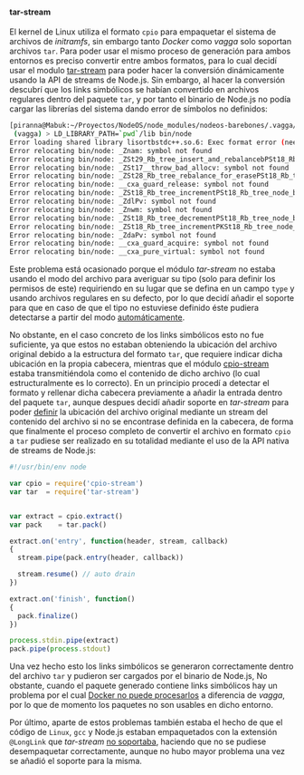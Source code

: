 #### tar-stream

El kernel de Linux utiliza el formato `cpio` para empaquetar el sistema de
archivos de *initramfs*, sin embargo tanto *Docker* como *vagga* solo soportan
archivos `tar`. Para poder usar el mismo proceso de generación para ambos
entornos es preciso convertir entre ambos formatos, para lo cual decidí usar el
modulo [tar-stream](https://github.com/mafintosh/tar-stream) para poder hacer la
conversión dinámicamente usando la API de streams de Node.js. Sin embargo, al
hacer la conversión descubrí que los links simbólicos se habían convertido en
archivos regulares dentro del paquete `tar`, y por tanto el binario de Node.js
no podía cargar las librerías del sistema dando error de símbolos no definidos:

```bash
[piranna@Mabuk:~/Proyectos/NodeOS/node_modules/nodeos-barebones/.vagga/barebones]
 (vagga) > LD_LIBRARY_PATH=`pwd`/lib bin/node
Error loading shared library lisortbstdc++.so.6: Exec format error (needed by bin/node)
Error relocating bin/node: _Znam: symbol not found
Error relocating bin/node: _ZSt29_Rb_tree_insert_and_rebalancebPSt18_Rb_tree_node_baseS0_RS_: symbol not found
Error relocating bin/node: _ZSt17__throw_bad_allocv: symbol not found
Error relocating bin/node: _ZSt28_Rb_tree_rebalance_for_erasePSt18_Rb_tree_node_baseRS_: symbol not found
Error relocating bin/node: __cxa_guard_release: symbol not found
Error relocating bin/node: _ZSt18_Rb_tree_incrementPSt18_Rb_tree_node_base: symbol not found
Error relocating bin/node: _ZdlPv: symbol not found
Error relocating bin/node: _Znwm: symbol not found
Error relocating bin/node: _ZSt18_Rb_tree_decrementPSt18_Rb_tree_node_base: symbol not found
Error relocating bin/node: _ZSt18_Rb_tree_incrementPKSt18_Rb_tree_node_base: symbol not found
Error relocating bin/node: _ZdaPv: symbol not found
Error relocating bin/node: __cxa_guard_acquire: symbol not found
Error relocating bin/node: __cxa_pure_virtual: symbol not found
```

Este problema está ocasionado porque el módulo *tar-stream* no estaba usando el
modo del archivo para averiguar su tipo (solo para definir los permisos de este)
requiriendo en su lugar que se defina en un campo `type` y usando archivos
regulares en su defecto, por lo que decidí añadir el soporte para que en caso de
que el tipo no estuviese definido éste pudiera detectarse a partir del modo
[automáticamente](https://github.com/NodeOS/tar-stream/commit/b2f57d1b248895d64d19c847fbe68854d9344d56).

No obstante, en el caso concreto de los links simbólicos esto no fue suficiente,
ya que estos no estaban obteniendo la ubicación del archivo original debido a la
estructura del formato `tar`, que requiere indicar dicha ubicación en la propia
cabecera, mientras que el módulo [cpio-stream](cpio-stream.html) estaba
transmitiéndola como el contenido de dicho archivo (lo cual estructuralmente es
lo correcto). En un principio procedí a detectar el formato y rellenar dicha
cabecera previamente a añadir la entrada dentro del paquete `tar`, aunque
despues decidí añadir soporte en *tar-stream* para poder
[definir](https://github.com/NodeOS/tar-stream/commit/b32e9b6b39c15889d31d4d328e1b66cdf944ed27)
la ubicación del archivo original mediante un stream del contenido del archivo
si no se encontrase definida en la cabecera, de forma que finalmente el proceso
completo de convertir el archivo en formato `cpio` a `tar` pudiese ser realizado
en su totalidad mediante el uso de la API nativa de streams de Node.js:

```Javascript
#!/usr/bin/env node

var cpio = require('cpio-stream')
var tar  = require('tar-stream')


var extract = cpio.extract()
var pack    = tar.pack()

extract.on('entry', function(header, stream, callback)
{
  stream.pipe(pack.entry(header, callback))

  stream.resume() // auto drain
})

extract.on('finish', function()
{
  pack.finalize()
})

process.stdin.pipe(extract)
pack.pipe(process.stdout)
```

Una vez hecho esto los links simbólicos se generaron correctamente dentro del
archivo `tar` y pudieron ser cargados por el binario de Node.js, No obstante,
cuando el paquete generado contiene links simbólicos hay un problema por el cual
[Docker no puede procesarlos](https://github.com/mafintosh/tar-stream/issues/44)
a diferencia de *vagga*, por lo que de momento los paquetes no son usables en
dicho entorno.

Por último, aparte de estos problemas también estaba el hecho de que el código
de `Linux`, `gcc` y Node.js estaban empaquetados con la extensión `@LongLink`
que *tar-stream* [no soportaba](https://github.com/mafintosh/tar-stream/issues/35),
haciendo que no se pudiese desempaquetar correctamente, aunque no hubo mayor
problema una vez se añadió el soporte para la misma.
